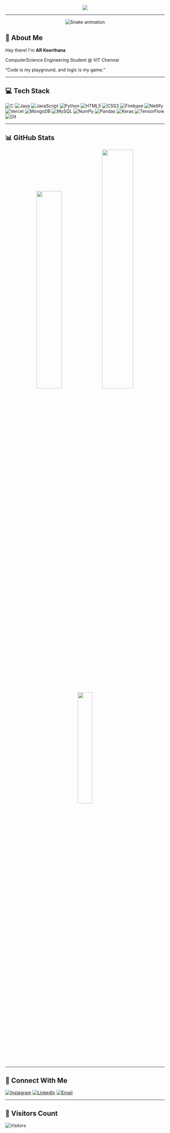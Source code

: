 <p align="center">
  <img src="https://readme-typing-svg.herokuapp.com?font=Fira+Code&size=28&pause=1000&color=10B981&center=true&vCenter=true&width=400&lines=Hi,+I'm+Keerthana+⚡" />
</p>

---
<!-- Snake Game Repo View -->

<div align="center">
  <img src="https://profile-readme-generator.com/assets/snake.svg" alt="Snake animation" />
</div>


## 🐝 About Me

Hey there!  I'm  **AR Keerthana**

ComputerScience Engineering Student @ VIT Chennai 

 “Code is my playground, and logic is my game.”

---

## 💻 Tech Stack

![C](https://img.shields.io/badge/C-%230F172A.svg?style=for-the-badge&logo=c&logoColor=10B981)
![Java](https://img.shields.io/badge/Java-%230F172A.svg?style=for-the-badge&logo=java&logoColor=10B981)
![JavaScript](https://img.shields.io/badge/JavaScript-%230F172A.svg?style=for-the-badge&logo=javascript&logoColor=10B981)
![Python](https://img.shields.io/badge/Python-%230F172A.svg?style=for-the-badge&logo=python&logoColor=10B981)
![HTML5](https://img.shields.io/badge/HTML5-%230F172A.svg?style=for-the-badge&logo=html5&logoColor=10B981)
![CSS3](https://img.shields.io/badge/CSS3-%230F172A.svg?style=for-the-badge&logo=css3&logoColor=10B981)
![Firebase](https://img.shields.io/badge/Firebase-%230F172A.svg?style=for-the-badge&logo=firebase&logoColor=10B981)
![Netlify](https://img.shields.io/badge/Netlify-%230F172A.svg?style=for-the-badge&logo=netlify&logoColor=10B981)
![Vercel](https://img.shields.io/badge/Vercel-%230F172A.svg?style=for-the-badge&logo=vercel&logoColor=10B981)
![MongoDB](https://img.shields.io/badge/MongoDB-%230F172A.svg?style=for-the-badge&logo=mongodb&logoColor=10B981)
![MySQL](https://img.shields.io/badge/MySQL-%230F172A.svg?style=for-the-badge&logo=mysql&logoColor=10B981)
![NumPy](https://img.shields.io/badge/NumPy-%230F172A.svg?style=for-the-badge&logo=numpy&logoColor=10B981)
![Pandas](https://img.shields.io/badge/Pandas-%230F172A.svg?style=for-the-badge&logo=pandas&logoColor=10B981)
![Keras](https://img.shields.io/badge/Keras-%230F172A.svg?style=for-the-badge&logo=keras&logoColor=10B981)
![TensorFlow](https://img.shields.io/badge/TensorFlow-%230F172A.svg?style=for-the-badge&logo=tensorflow&logoColor=10B981)
![Git](https://img.shields.io/badge/Git-%230F172A.svg?style=for-the-badge&logo=git&logoColor=10B981)

---

## 📊 GitHub Stats

<div align="center">

<!-- Stats Card -->
<img src="https://github-readme-stats.vercel.app/api?username=keerthana777z&theme=tokyonight&hide_border=false&include_all_commits=true&count_private=true" width="40%" />

<!-- Streak Card -->
<img src="https://github-readme-streak-stats.herokuapp.com?user=keerthana777z&theme=tokyonight&hide_border=false" width="44%" />

<!-- Top Languages -->
<img src="https://github-readme-stats.vercel.app/api/top-langs/?username=keerthana777z&theme=tokyonight&hide_border=false&layout=compact" width="30%" />

</div>


---

## 🔗 Connect With Me

[![Instagram](https://img.shields.io/badge/Instagram-%2310B981.svg?style=for-the-badge&logo=instagram&logoColor=white)](https://instagram.com/kee_z_) 
[![LinkedIn](https://img.shields.io/badge/LinkedIn-%230F172A.svg?style=for-the-badge&logo=linkedin&logoColor=10B981)](https://www.linkedin.com/in/keerthana4444/) 
[![Email](https://img.shields.io/badge/Email-%2310B981.svg?style=for-the-badge&logo=gmail&logoColor=white)](mailto:arkeerthana2004@gmail.com)

---

## 👀 Visitors Count

![Visitors](https://visitor-badge.laobi.icu/badge?page_id=keerthana777z.keerthana777z)



